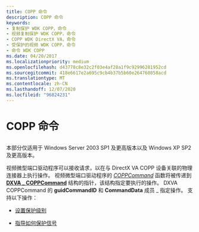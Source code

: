 ```yaml
---
title: COPP 命令
description: COPP 命令
keywords:
- 复制保护 WDK COPP，命令
- 视频复制保护 WDK COPP，命令
- COPP WDK DirectX VA，命令
- 受保护的视频 WDK COPP，命令
- 命令 WDK COPP
ms.date: 04/20/2017
ms.localizationpriority: medium
ms.openlocfilehash: d43778c8e32c2f03e4af28a1f9c92996281952cd
ms.sourcegitcommit: 418e6617e2a695c9cb4b37b5b60e264760858acd
ms.translationtype: MT
ms.contentlocale: zh-CN
ms.lasthandoff: 12/07/2020
ms.locfileid: "96824231"
---
```

# <a name="copp-commands"></a>COPP 命令


## <span id="ddk_copp_command_gg"></span><span id="DDK_COPP_COMMAND_GG"></span>


本部分仅适用于 Windows Server 2003 SP1 及更高版本以及 Windows XP SP2 及更高版本。

视频微型端口驱动程序可以接收请求，以在与 DirectX VA COPP 设备关联的物理连接器上执行操作。 视频微型端口驱动程序的 [*COPPCommand*](./coppcommand.md) 函数将被传递到 [**DXVA \_ COPPCommand**](/windows-hardware/drivers/ddi/dxva/ns-dxva-_dxva_coppcommand) 结构的指针，该结构指定要执行的操作。 DXVA COPPCommand 的 **guidCommandID** 和 **CommandData** 成员 \_ 指定操作。 支持以下操作：

-   [设置保护级别](setting-the-protection-level.md)

-   [指导如何保护信号](instructing-how-to-protect-the-signal.md)

 

